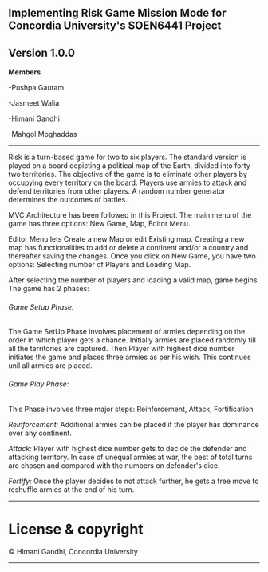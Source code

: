 ## Implementing Risk Game Mission Mode for Concordia University's SOEN6441 Project

**Version 1.0.0**
---
**Members**

-Pushpa Gautam

-Jasmeet Walia

-Himani Gandhi

-Mahgol Moghaddas

---
Risk is a turn-based game for two to six players. The standard version is played on a board depicting a political map of the Earth, divided into forty-two territories. The objective of the game is to eliminate other players by occupying every territory on the board. Players use armies to attack and defend territories from other players. A random number generator determines the outcomes of battles. 

MVC Architecture has been followed in this Project. The main menu of the game has three options: New Game, Map, Editor Menu. 

Editor Menu lets Create a new Map or edit Existing map. Creating a new map has functionalities to add or delete a continent and/or a country and thereafter saving the changes. Once you click on New Game, you have two options: Selecting number of Players and Loading Map.

After selecting the number of players and loading a valid map, game begins. The game has 2 phases:

###### Game Setup Phase:

The Game SetUp Phase involves placement of armies depending on the order in which player gets a chance. Initially armies are placed randomly till all the territories are captured. Then Player with highest dice number initiates the game and places three armies as per his wish. This continues unil all armies are placed.

###### Game Play Phase:

This Phase involves three major steps: Reinforcement, Attack, Fortification

*Reinforcement:* Additional armies can be placed if the player has dominance over any continent.

*Attack:* Player with highest dice number gets to decide the defender and attacking territory. In case of unequal armies at war, the best of total turns are chosen and compared with the numbers on defender's dice.

*Fortify:* Once the player decides to not attack further, he gets a free move to reshuffle armies at the end of his turn.

---
# License & copyright

© Himani Gandhi, Concordia University

---

